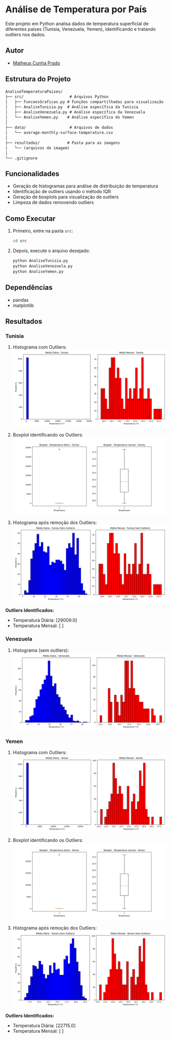 # Análise de Temperatura por País

Este projeto em Python analisa dados de temperatura superficial de diferentes países (Tunisia, Venezuela, Yemen), identificando e tratando outliers nos dados.

## Autor
- [Matheus Cunha Prado](https://github.com/MathCunha16)

## Estrutura do Projeto

```
AnaliseTemperaturaPaises/
├── src/                    # Arquivos Python
│   ├── FuncoesGraficas.py # Funções compartilhadas para visualização
│   ├── AnaliseTunisia.py  # Análise específica da Tunisia
│   ├── AnaliseVenezuela.py # Análise específica da Venezuela
│   └── AnaliseYemen.py    # Análise específica do Yemen
│
├── data/                   # Arquivos de dados
│   └── average-monthly-surface-temperature.csv
│
├── resultados/            # Pasta para as imagens
│   └── (arquivos de imagem)
│
└── .gitignore
```

## Funcionalidades

- Geração de histogramas para análise de distribuição de temperatura
- Identificação de outliers usando o método IQR
- Geração de boxplots para visualização de outliers
- Limpeza de dados removendo outliers

## Como Executar

1. Primeiro, entre na pasta `src`:
   ```bash
   cd src
   ```

2. Depois, execute o arquivo desejado:
   ```bash
   python AnaliseTunisia.py
   python AnaliseVenezuela.py
   python AnaliseYemen.py
   ```

## Dependências

- pandas
- matplotlib

## Resultados

### Tunisia
1. Histograma com Outliers:
![Histograma Tunisia com Outliers](resultados/tunisia_histograma_com_outliers.png)

2. Boxplot identificando os Outliers:
![Boxplot Tunisia](resultados/tunisia_boxplot.png)

3. Histograma após remoção dos Outliers:
![Histograma Tunisia sem Outliers](resultados/tunisia_histograma_sem_outliers.png)

**Outliers Identificados:**
- Temperatura Diária: [29009.0]
- Temperatura Mensal: [ ]

### Venezuela
1. Histograma (sem outliers):
![Histograma Venezuela](resultados/venezuela_histograma.png)

### Yemen
1. Histograma com Outliers:
![Histograma Yemen com Outliers](resultados/yemen_histograma_com_outliers.png)

2. Boxplot identificando os Outliers:
![Boxplot Yemen](resultados/yemen_boxplot.png)

3. Histograma após remoção dos Outliers:
![Histograma Yemen sem Outliers](resultados/yemen_histograma_sem_outliers.png)

**Outliers Identificados:**
- Temperatura Diária: [22715.0]
- Temperatura Mensal: [ ] 
